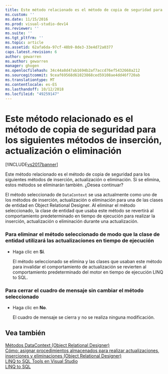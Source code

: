 ```yaml
---
title: Este método relacionado es el método de copia de seguridad para la siguiente inserción, actualización o métodos delete | Microsoft Docs
ms.custom: ''
ms.date: 11/15/2016
ms.prod: visual-studio-dev14
ms.reviewer: ''
ms.suite: ''
ms.tgt_pltfrm: ''
ms.topic: article
ms.assetid: 62afa6da-97cf-48b9-8de3-33e4d72a0377
caps.latest.revision: 6
author: gewarren
ms.author: gewarren
manager: ghogen
ms.openlocfilehash: 34c44a8d47ab1694b2af7accd76ef5432668a212
ms.sourcegitcommit: 9ceaf69568d61023868ced59108ae4dd46f720ab
ms.translationtype: MT
ms.contentlocale: es-ES
ms.lasthandoff: 10/12/2018
ms.locfileid: "49259147"
---
```

# <a name="this-related-method-is-the-backing-method-for-the-following-default-insert-update-or-delete-methods"></a>Este método relacionado es el método de copia de seguridad para los siguientes métodos de inserción, actualización o eliminación
[!INCLUDE[vs2017banner](../includes/vs2017banner.md)]

  
Este método relacionado es el método de copia de seguridad para los siguientes métodos de inserción, actualización o eliminación. Si se elimina, estos métodos se eliminarán también. ¿Desea continuar?  
  
 El método seleccionado de `DataContext` se usa actualmente como uno de los métodos de inserción, actualización o eliminación para una de las clases de entidad en Object Relational Designer. Al eliminar el método seleccionado, la clase de entidad que usaba este método se revertirá al comportamiento predeterminado en tiempo de ejecución para realizar la inserción, actualización o eliminación durante una actualización.  
  
### <a name="to-delete-the-selected-method-causing-the-entity-class-to-use-runtime-updates"></a>Para eliminar el método seleccionado de modo que la clase de entidad utilizará las actualizaciones en tiempo de ejecución  
  
-   Haga clic en **Sí**.  
  
     El método seleccionado se elimina y las clases que usaban este método para invalidar el comportamiento de actualización se revierten al comportamiento predeterminado del motor en tiempo de ejecución LINQ to SQL.  
  
### <a name="to-close-the-message-box-leaving-the-selected-method-unchanged"></a>Para cerrar el cuadro de mensaje sin cambiar el método seleccionado  
  
-   Haga clic en **No**.  
  
     El cuadro de mensaje se cierra y no se realiza ninguna modificación.  
  
## <a name="see-also"></a>Vea también  
 [Métodos DataContext (Object Relational Designer)](../data-tools/datacontext-methods-o-r-designer.md)   
 [Cómo: asignar procedimientos almacenados para realizar actualizaciones, inserciones y eliminaciones (Object Relational Designer)](../data-tools/how-to-assign-stored-procedures-to-perform-updates-inserts-and-deletes-o-r-designer.md)   
 [LINQ to SQL Tools en Visual Studio](../data-tools/linq-to-sql-tools-in-visual-studio2.md)   
 [LINQ to SQL](http://msdn.microsoft.com/library/73d13345-eece-471a-af40-4cc7a2f11655)

